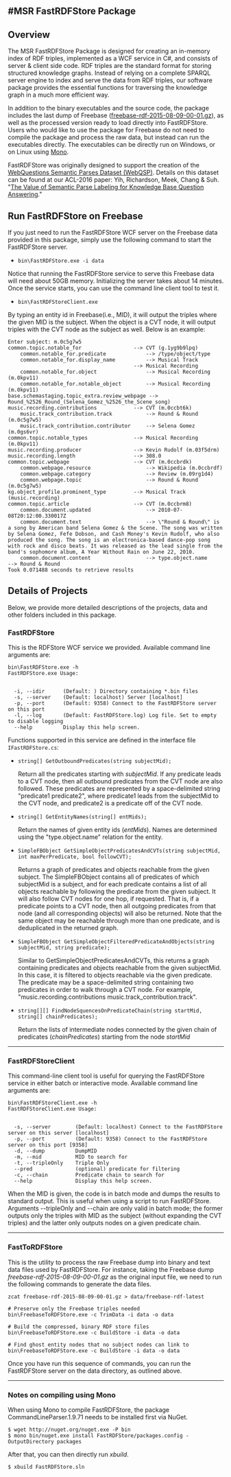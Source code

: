 #MSR FastRDFStore Package
-----

## Overview

The MSR FastRDFStore Package is designed for creating an in-memory index of RDF triples, implemented as a WCF service in C#, and consists of server & client side code. RDF triples are the standard format for storing structured knowledge graphs. Instead of relying on a complete SPARQL server engine to index and serve the data from RDF triples, our software package provides the essential functions for traversing the knowledge graph in a much more efficient way.

In addition to the binary executables and the source code, the package includes the last dump of Freebase ([freebase-rdf-2015-08-09-00-01.gz](https://developers.google.com/freebase/)), as well as the processed version ready to load directly into FastRDFStore. Users who would like to use the package for Freebase do not need to compile the package and process the raw data, but instead can run the executables directly. The executables can be directly run on Windows, or on Linux using [Mono](http://www.mono-project.com/ "Cross platform, open source .NET framework").

FastRDFStore was originally designed to support the creation of the [WebQuestions Semantic Parses Dataset (WebQSP)](https://www.aka.ms/WebQSP "WebQuestions Semantic Parses Dataset"). Details on this dataset can be found at our ACL-2016 paper: Yih, Richardson, Meek, Chang & Suh. "[The Value of Semantic Parse Labeling for Knowledge Base Question Answering](https://aclweb.org/anthology/P/P16/P16-2033.pdf)."

## Run FastRDFStore on Freebase

If you just need to run the FastRDFStore WCF server on the Freebase data provided in this package, simply use the following command to start the FastRDFStore server.

  * ```bin\FastRDFStore.exe -i data```

Notice that running the FastRDFStore service to serve this Freebase data will need about 50GB memory. Initializing the server takes about 14 minutes. Once the service starts, you can use the command line client tool to test it.

  * ```bin\FastRDFStoreClient.exe```

By typing an entity id in Freebase(i.e., MID), it will output the triples where the given MID is the subject. When the object is a CVT node, it will output triples with the CVT node as the subject as well. Below is an example:

```
Enter subject: m.0c5g7w5
common.topic.notable_for                 --> CVT (g.1yg9b9lpq)
    common.notable_for.predicate             --> /type/object/type
    common.notable_for.display_name          --> Musical Track
                                         --> Musical Recording
    common.notable_for.object                --> Musical Recording (m.0kpv11)
    common.notable_for.notable_object        --> Musical Recording (m.0kpv11)
base.schemastaging.topic_extra.review_webpage --> Round_%2526_Round_(Selena_Gomez_%2526_the_Scene_song)
music.recording.contributions            --> CVT (m.0ccbt6k)
    music.track_contribution.track           --> Round & Round (m.0c5g7w5)
    music.track_contribution.contributor     --> Selena Gomez (m.0gs6vr)
common.topic.notable_types               --> Musical Recording (m.0kpv11)
music.recording.producer                 --> Kevin Rudolf (m.03f5drm)
music.recording.length                   --> 308.0
common.topic.webpage                     --> CVT (m.0ccbrdk)
    common.webpage.resource                  --> Wikipedia (m.0ccbrdf)
    common.webpage.category                  --> Review (m.09rg1d4)
    common.webpage.topic                     --> Round & Round (m.0c5g7w5)
kg.object_profile.prominent_type         --> Musical Track (music.recording)
common.topic.article                     --> CVT (m.0ccbrm8)
    common.document.updated                  --> 2010-07-08T20:12:00.330017Z
    common.document.text                     --> \"Round & Round\" is a song by American band Selena Gomez & the Scene. The song was written by Selena Gomez, Fefe Dobson, and Cash Money's Kevin Rudolf, who also produced the song. The song is an electronica-based dance-pop song with rock and disco beats. It was released as the lead single from the band's sophomore album, A Year Without Rain on June 22, 2010.
    common.document.content                  --> type.object.name                         --> Round & Round
Took 0.071488 seconds to retrieve results
```

## Details of Projects

Below, we provide more detailed descriptions of the projects, data and other folders included in this package.

### FastRDFStore

This is the RDFStore WCF service we provided. Available command line arguments are:
```
bin\FastRDFStore.exe -h
FastRDFStore.exe Usage:


  -i, --idir      (Default: ) Directory containing *.bin files
  -s, --server    (Default: localhost) Server [localhost]
  -p, --port      (Default: 9358) Connect to the FastRDFStore server on this port
  -l, --log       (Default: FastRDFStore.log) Log file. Set to empty to disable logging
  --help          Display this help screen.
```

Functions supported in this service are defined in the interface file ```IFastRDFStore.cs```:

* ```string[] GetOutboundPredicates(string subjectMid);```
  
  Return all the predicates starting with *subjectMid*. If any predicate leads to a CVT node, then all outbound predicates from the CVT node are also followed. These predicates are represented by a space-delimited string "predicate1 predicate2", where predicate1 leads from the subjectMid to the CVT node, and predicate2 is a predicate off of the CVT node.

* ```string[] GetEntityNames(string[] entMids);```

  Return the names of given entity ids (*entMids*). Names are determined using the "type.object.name" relation for the entity. 
  
* ```SimpleFBObject GetSimpleObjectPredicatesAndCVTs(string subjectMid, int maxPerPredicate, bool followCVT);```

  Returns a graph of predicates and objects reachable from the given subject. The SimpleFBObject contains all of predicates of which subjectMid is a subject, and for each predicate contains a list of all objects reachable by following the predicate from the given subject. It will also follow CVT nodes for one hop, if requested. That is, if a predicate points to a CVT node, then all outgoing predicates from that node (and all corresponding objects) will also be returned. Note that the same object may be reachable through more than one predicate, and is deduplicated in the returned graph.
  
* ```SimpleFBObject GetSimpleObjectFilteredPredicateAndObjects(string subjectMid, string predicate);```

  Similar to GetSimpleObjectPredicatesAndCVTs, this returns a graph containing predicates and objects reachable from the given subjectMid. In this case, it is filtered to objects reachable via the given predicate. The predicate may be a space-delimited string containing two predicates in order to walk through a CVT node. For example, "music.recording.contributions music.track_contribution.track". 

* ```string[][] FindNodeSquencesOnPredicateChain(string startMid, string[] chainPredicates);```

  Return the lists of intermediate nodes connected by the given chain of predicates (*chainPredicates*) starting from the node *startMid*

-----
  
### FastRDFStoreClient

This command-line client tool is useful for querying the FastRDFStore service in either batch or interactive mode. Available command line arguments are:

```
bin\FastRDFStoreClient.exe -h
FastRDFStoreClient.exe Usage:


  -s, --server        (Default: localhost) Connect to the FastRDFStore server on this server [localhost]
  -p, --port          (Default: 9358) Connect to the FastRDFStore server on this port [9358]
  -d, --dump          DumpMID
  -m, --mid           MID to search for
  -t, --tripleOnly    Triple Only
  --pred              (optional) predicate for filtering
  -c, --chain         Predicate chain to search for
  --help              Display this help screen.
```

When the MID is given, the code is in batch mode and dumps the results to standard output.  This is useful when using a script to run FastRDFStore. Arguments --tripleOnly and --chain are only valid in batch mode; the former outputs only the triples with MID as the subject (without expanding the CVT triples) and the latter only outputs nodes on a given predicate chain.

-----

### FastToRDFStore

This is the utility to process the raw Freebase dump into binary and text data files used by FastRDFStore.  For instance, taking the Freebase dump *freebase-rdf-2015-08-09-00-01.gz* as the original input file, we need to run the following commands to generate the data files.

```zcat freebase-rdf-2015-08-09-00-01.gz > data/freebase-rdf-latest```

```
# Preserve only the Freebase triples needed
bin\FreebaseToRDFStore.exe -c TrimData -i data -o data
```

```
# Build the compressed, binary RDF store files
bin\FreebaseToRDFStore.exe -c BuildStore -i data -o data
```

```
# Find ghost entity nodes that no subject nodes can link to
bin\FreebaseToRDFStore.exe -c BuildStore -i data -o data
```

Once you have run this sequence of commands, you can run the FastRDFStore server on the data directory, as outlined above.

-----

### Notes on compiling using Mono

When using Mono to compile FastRDFStore, the package CommandLineParser.1.9.71 needs to be installed first via NuGet. 
```
$ wget http://nuget.org/nuget.exe -P bin
$ mono bin/nuget.exe install FastRDFStore/packages.config -OutputDirectory packages
```
After that, you can then directly run *xbuild*.
```
$ xbuild FastRDFStore.sln
```
